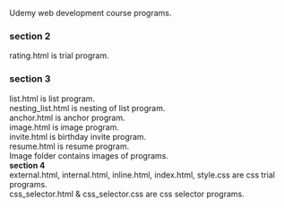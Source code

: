 Udemy web development course programs.<br>
<b> <h3>section 2 </h3></b>
rating.html is trial program.<br>
<b> <h3>section 3 </h3></b>
list.html is list program.<br>
nesting_list.html is nesting of list program.<br>
anchor.html is anchor program.<br>
image.html is image program.<br>
invite.html is birthday invite program.<br>
resume.html is resume program.<br>
Image folder contains images of programs.<br>
<b> section 4 </b> <br>
external.html, internal.html, inline.html, index.html, style.css are css trial programs.<br>
css_selector.html & css_selector.css are css selector programs.
